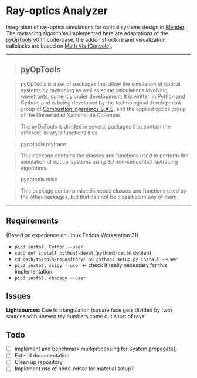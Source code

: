 # Ray-optics Analyzer

Integration of ray-optics simulations for optical systems design in [Blender](https://www.blender.org/).
The raytracing algorithms implemented here are adaptations of the [pyOpTools](https://github.com/cihologramas/pyoptools) v0.1.1 code-base, the addon structure and visualization callblacks are based on [Math Vis (Console)](https://wiki.blender.org/wiki/Extensions:2.6/Py/Scripts/3D_interaction/Math_Viz).

---

>## pyOpTools

>pyOpTools is a set of packages that allow the simulation of optical systems by raytracing as well as some calculations involving wavefronts, currently under development. It is written in Python and Cython, and is being developed by the technological development group of [Combustión Ingenieros S.A.S](http://www.cihologramas.com), and the applied optics group of the Universidad Nacional de Colombia.

>The pyOpTools is divided in several packages that contain the different library's functionalities:

>    pyoptools.raytrace

>This package contains the classes and functions used to perform the simulation of optical systems using 3D non-sequential raytracing algorithms.

>    pyoptools.misc

>This package contains miscellaneous classes and functions used by the other packages, but that can not be classified in any of them.

---

## Requirements
(Based on experience on Linux Fedora Workstation 31)

* `pip3 install Cython --user`
* `sudo dnf install python3-devel` (`python3-dev` in debian)
* `cd path/to/this/repository/ && python3 setup.py install --user`
* `pip3 install scipy --user` <- check if really necessary for this implementation
* `pip3 install chaospy --user`

## Issues
**Lightsources:** Due to triangulation (square face gets divided by two) sources with uneven ray numbers come out short of rays

## Todo

- [ ] implement and benchmark multiprocessing for System.propagate()
- [ ] Extend documentation
- [ ] Clean up repository
- [ ] Implement use of node-editor for material setup?
